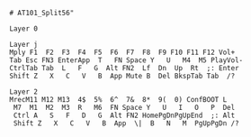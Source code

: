     # AT101_Split56" 
    
    Layer 0
    
    Layer j
    Mply F1  F2  F3  F4  F5  F6  F7  F8  F9 F10 F11 F12 Vol+
    Tab Esc FN3 EnterApp  T   FN Space Y   U   M4  M5 PlayVol-
    CtrlTab Tab  L   F   G  Alt FN2  Lf  Dn  Up  Rt  ;: Enter
    Shift Z   X   C   V   B  App Mute B  Del BkspTab Tab  /? 
    
    Layer 2
    MrecM11 M12 M13  4$  5%  6^  7&  8*  9(  0) ConfBOOT L  
     M7  M1  M2  M3  R   M6  FN Space Y   U   I   O   P  Del 
     Ctrl A   S   F   D   G  Alt FN2 HomePgDnPgUpEnd  ;: Alt 
     Shift Z   X   C   V   B  App  \|  B   N   M  PgUpPgDn /? 
